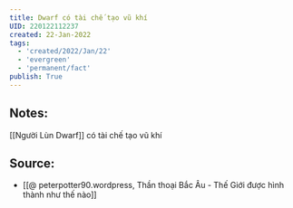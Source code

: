 ```yaml
---
title: Dwarf có tài chế tạo vũ khí
UID: 220122112237
created: 22-Jan-2022
tags:
  - 'created/2022/Jan/22'
  - 'evergreen'
  - 'permanent/fact'
publish: True
---
```

## Notes:
[[Người Lùn Dwarf]] có tài chế tạo vũ khí

## Source:
- [[@ peterpotter90.wordpress, Thần thoại Bắc Âu - Thế Giới được hình thành như thế nào]]


